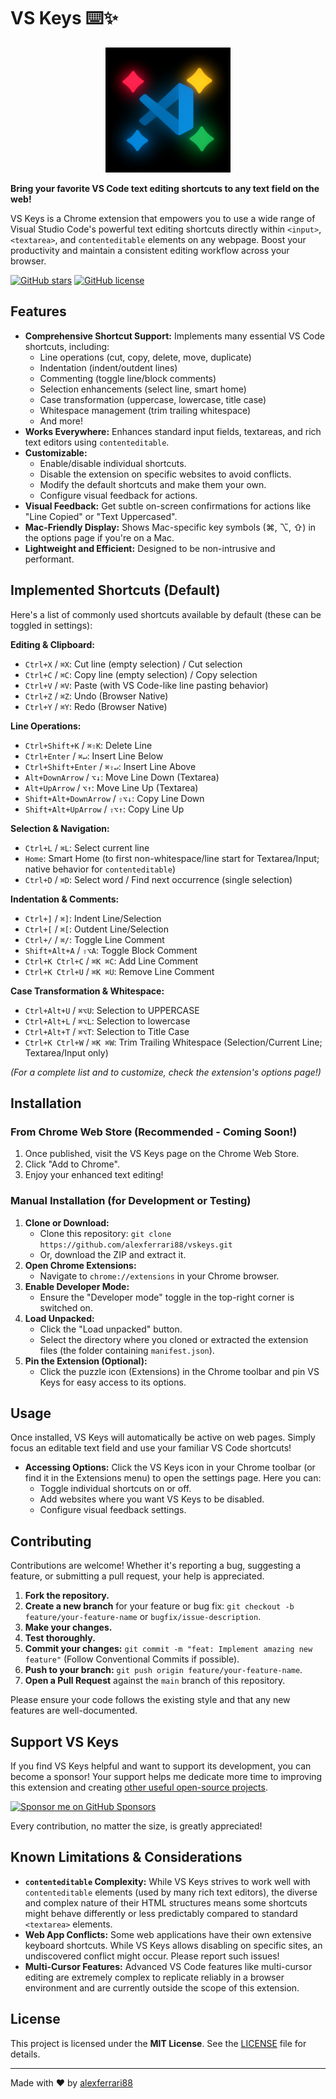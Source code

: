 # VS Keys ⌨️✨

<p align="center">
  <img src="logo_2.png" alt="VS Keys Logo" width="200" />
</p>

**Bring your favorite VS Code text editing shortcuts to any text field on the web!**

VS Keys is a Chrome extension that empowers you to use a wide range of Visual Studio Code's powerful text editing shortcuts directly within `<input>`, `<textarea>`, and `contenteditable` elements on any webpage. Boost your productivity and maintain a consistent editing workflow across your browser.

[![GitHub stars](https://img.shields.io/github/stars/alexferrari88/vskeys?style=social)](https://github.com/alexferrari88/vskeys)
[![GitHub license](https://img.shields.io/github/license/alexferrari88/vskeys)](https://github.com/alexferrari88/vskeys/blob/main/LICENSE)
<!-- Add this line once you publish to the Chrome Web Store -->
<!-- [![Chrome Web Store](https://img.shields.io/chrome-web-store/v/YOUR_EXTENSION_ID_HERE?label=Chrome%20Web%20Store)](https://chrome.google.com/webstore/detail/YOUR_EXTENSION_ID_HERE) -->

## Features

*   **Comprehensive Shortcut Support:** Implements many essential VS Code shortcuts, including:
    *   Line operations (cut, copy, delete, move, duplicate)
    *   Indentation (indent/outdent lines)
    *   Commenting (toggle line/block comments)
    *   Selection enhancements (select line, smart home)
    *   Case transformation (uppercase, lowercase, title case)
    *   Whitespace management (trim trailing whitespace)
    *   And more!
*   **Works Everywhere:** Enhances standard input fields, textareas, and rich text editors using `contenteditable`.
*   **Customizable:**
    *   Enable/disable individual shortcuts.
    *   Disable the extension on specific websites to avoid conflicts.
    *   Modify the default shortcuts and make them your own.
    *   Configure visual feedback for actions.
*   **Visual Feedback:** Get subtle on-screen confirmations for actions like "Line Copied" or "Text Uppercased".
*   **Mac-Friendly Display:** Shows Mac-specific key symbols (⌘, ⌥, ⇧) in the options page if you're on a Mac.
*   **Lightweight and Efficient:** Designed to be non-intrusive and performant.

## Implemented Shortcuts (Default)

Here's a list of commonly used shortcuts available by default (these can be toggled in settings):

**Editing & Clipboard:**
*   `Ctrl+X` / `⌘X`: Cut line (empty selection) / Cut selection
*   `Ctrl+C` / `⌘C`: Copy line (empty selection) / Copy selection
*   `Ctrl+V` / `⌘V`: Paste (with VS Code-like line pasting behavior)
*   `Ctrl+Z` / `⌘Z`: Undo (Browser Native)
*   `Ctrl+Y` / `⌘Y`: Redo (Browser Native)

**Line Operations:**
*   `Ctrl+Shift+K` / `⌘⇧K`: Delete Line
*   `Ctrl+Enter` / `⌘↵`: Insert Line Below
*   `Ctrl+Shift+Enter` / `⌘⇧↵`: Insert Line Above
*   `Alt+DownArrow` / `⌥↓`: Move Line Down (Textarea)
*   `Alt+UpArrow` / `⌥↑`: Move Line Up (Textarea)
*   `Shift+Alt+DownArrow` / `⇧⌥↓`: Copy Line Down
*   `Shift+Alt+UpArrow` / `⇧⌥↑`: Copy Line Up

**Selection & Navigation:**
*   `Ctrl+L` / `⌘L`: Select current line
*   `Home`: Smart Home (to first non-whitespace/line start for Textarea/Input; native behavior for `contenteditable`)
*   `Ctrl+D` / `⌘D`: Select word / Find next occurrence (single selection)

**Indentation & Comments:**
*   `Ctrl+]` / `⌘]`: Indent Line/Selection
*   `Ctrl+[` / `⌘[`: Outdent Line/Selection
*   `Ctrl+/` / `⌘/`: Toggle Line Comment
*   `Shift+Alt+A` / `⇧⌥A`: Toggle Block Comment
*   `Ctrl+K Ctrl+C` / `⌘K ⌘C`: Add Line Comment
*   `Ctrl+K Ctrl+U` / `⌘K ⌘U`: Remove Line Comment

**Case Transformation & Whitespace:**
*   `Ctrl+Alt+U` / `⌘⌥U`: Selection to UPPERCASE
*   `Ctrl+Alt+L` / `⌘⌥L`: Selection to lowercase
*   `Ctrl+Alt+T` / `⌘⌥T`: Selection to Title Case
*   `Ctrl+K Ctrl+W` / `⌘K ⌘W`: Trim Trailing Whitespace (Selection/Current Line; Textarea/Input only)

*(For a complete list and to customize, check the extension's options page!)*

## Installation

### From Chrome Web Store (Recommended - Coming Soon!)

1.  Once published, visit the VS Keys page on the Chrome Web Store.
2.  Click "Add to Chrome".
3.  Enjoy your enhanced text editing!

### Manual Installation (for Development or Testing)

1.  **Clone or Download:**
    *   Clone this repository: `git clone https://github.com/alexferrari88/vskeys.git`
    *   Or, download the ZIP and extract it.
2.  **Open Chrome Extensions:**
    *   Navigate to `chrome://extensions` in your Chrome browser.
3.  **Enable Developer Mode:**
    *   Ensure the "Developer mode" toggle in the top-right corner is switched on.
4.  **Load Unpacked:**
    *   Click the "Load unpacked" button.
    *   Select the directory where you cloned or extracted the extension files (the folder containing `manifest.json`).
5.  **Pin the Extension (Optional):**
    *   Click the puzzle icon (Extensions) in the Chrome toolbar and pin VS Keys for easy access to its options.

## Usage

Once installed, VS Keys will automatically be active on web pages. Simply focus an editable text field and use your familiar VS Code shortcuts!

*   **Accessing Options:** Click the VS Keys icon in your Chrome toolbar (or find it in the Extensions menu) to open the settings page. Here you can:
    *   Toggle individual shortcuts on or off.
    *   Add websites where you want VS Keys to be disabled.
    *   Configure visual feedback settings.

## Contributing

Contributions are welcome! Whether it's reporting a bug, suggesting a feature, or submitting a pull request, your help is appreciated.

1.  **Fork the repository.**
2.  **Create a new branch** for your feature or bug fix: `git checkout -b feature/your-feature-name` or `bugfix/issue-description`.
3.  **Make your changes.**
4.  **Test thoroughly.**
5.  **Commit your changes:** `git commit -m "feat: Implement amazing new feature"` (Follow Conventional Commits if possible).
6.  **Push to your branch:** `git push origin feature/your-feature-name`.
7.  **Open a Pull Request** against the `main` branch of this repository.

Please ensure your code follows the existing style and that any new features are well-documented.

## Support VS Keys

If you find VS Keys helpful and want to support its development, you can become a sponsor! Your support helps me dedicate more time to improving this extension and creating [other useful open-source projects](https://github.com/alexferrari88).

[![Sponsor me on GitHub Sponsors](https://img.shields.io/badge/Sponsor%20on%20GitHub-%E2%9D%A4-%23db61a2?style=flat&logo=github)](https://github.com/sponsors/alexferrari88)

Every contribution, no matter the size, is greatly appreciated!

## Known Limitations & Considerations

*   **`contenteditable` Complexity:** While VS Keys strives to work well with `contenteditable` elements (used by many rich text editors), the diverse and complex nature of their HTML structures means some shortcuts might behave differently or less predictably compared to standard `<textarea>` elements.
*   **Web App Conflicts:** Some web applications have their own extensive keyboard shortcuts. While VS Keys allows disabling on specific sites, an undiscovered conflict might occur. Please report such issues!
*   **Multi-Cursor Features:** Advanced VS Code features like multi-cursor editing are extremely complex to replicate reliably in a browser environment and are currently outside the scope of this extension.

## License

This project is licensed under the **MIT License**. See the [LICENSE](LICENSE) file for details.

---

Made with ❤️ by [alexferrari88](https://github.com/alexferrari88)